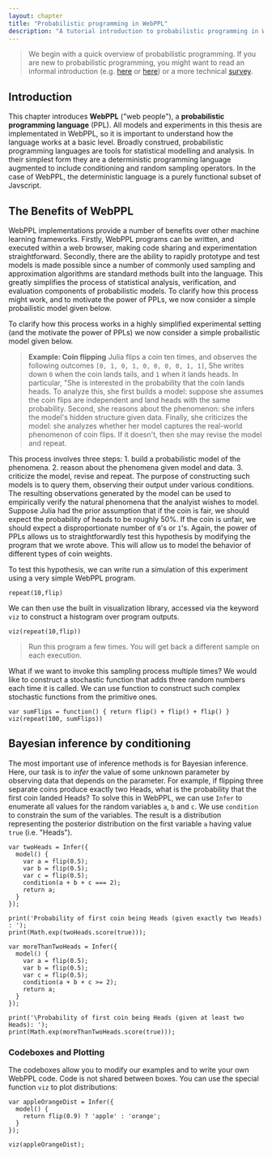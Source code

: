 ```yaml
---
layout: chapter
title: "Probabilistic programming in WebPPL"
description: "A tutorial introduction to probabilistic programming in WebPPL."
---
```



> We begin with a quick overview of probabilistic programming. If you are new to probabilistic programming, you might want to read an informal introduction (e.g. [here](http://www.pl-enthusiast.net/2014/09/08/probabilistic-programming/) or [here](https://moalquraishi.wordpress.com/2015/03/29/the-state-of-probabilistic-programming/)) or a more technical [survey](https://scholar.google.com/scholar?cluster=16211748064980449900&hl=en&as_sdt=0,5). 

## Introduction

This chapter introduces **WebPPL** ("web people"), a **probabilistic programming language** (PPL). All models and experiments in this thesis are implementated in WebPPL, so it is important to understand how the language works at a basic level. Broadly construed, probabilistic programming languages are tools for statistical modelling and analysis. In their simplest form they are a deterministic programming language augmented to include conditioning and random sampling operators. In the case of WebPPL, the deterministic language is a purely functional subset of Javscript.

## The Benefits of WebPPL

WebPPL implementations provide a number of benefits over other machine learning frameworks. Firstly, WebPPL programs can be written, and executed within a web browser, making code sharing and experimentation straightforward. Secondly, there are the ability to rapidly prototype and test models is made possible since a number of commonly used sampling and approximation algorithms are standard methods built into the language. This greatly simplifies the process of statistical analysis, verification, and evaluation components of probabilistic models. To clarify how this process might work, and to motivate the power of PPLs, we now consider a simple probailistic model given below.

To clarify how this process works in a highly simplified experimental setting (and the motivate the power of PPLs) we now consider a simple probailistic model given below.

> **Example: Coin flipping** Julia flips a coin ten times, and observes the following outcomes `[0, 1, 0, 1, 0, 0, 0, 0, 1, 1]`, She writes down `0` when the coin lands tails, and `1` when it lands heads. In particular, "She is interested in the probability that the coin lands heads. To analyze this, she first builds a model: suppose she assumes the coin flips are independent and land heads with the same probability. Second, she reasons about the phenomenon: she infers the model's hidden structure given data. Finally, she criticizes the model: she analyzes whether her model captures the real-world phenomenon of coin flips. If it doesn't, then she may revise the model and repeat.

This process involves three steps: 1. build a probabilistic model of the phenomena. 2. reason about the phenomena given model and data. 3. criticize the model, revise and repeat. The purpose of constructing such models is to query them, observing their output under various conditions. The resulting observations generated by the model can be used to empirically verify the natural phenomena that the analyist wishes to model. Suppose Julia had the prior assumption that if the coin is fair, we should expect the probability of heads to be roughly 50%. If the coin is unfair, we should expect a disproportionate number of `0`'s  or `1`'s. Again, the power of PPLs allows us to straightforwardly test this hypothesis by modifying the program that we wrote above. This will allow us to model the behavior of different types of coin weights.

To test this hypothesis, we can write run a simulation of this experiment using a very simple WebPPL program.

~~~
repeat(10,flip)
~~~

We can then use the built in visualization library, accessed via the keyword `viz` to construct a histogram over program outputs.
~~~
viz(repeat(10,flip))
~~~

> Run this program a few times. You will get back a different sample on each execution.

What if we want to invoke this sampling process multiple times? We would like to construct a stochastic function that adds three random numbers each time it is called. We can use function to construct such complex stochastic functions from the primitive ones.

~~~
var sumFlips = function() { return flip() + flip() + flip() }
viz(repeat(100, sumFlips))
~~~

## Bayesian inference by conditioning

The most important use of inference methods is for Bayesian inference. Here, our task is to *infer* the value of some unknown parameter by observing data that depends on the parameter. For example, if flipping three separate coins produce exactly two Heads, what is the probability that the first coin landed Heads? To solve this in WebPPL, we can use `Infer` to enumerate all values for the random variables `a`, `b` and `c`. We use `condition` to constrain the sum of the variables. The result is a distribution representing the posterior distribution on the first variable `a` having value `true` (i.e. "Heads").

~~~~
var twoHeads = Infer({
  model() {
    var a = flip(0.5);
    var b = flip(0.5);
    var c = flip(0.5);
    condition(a + b + c === 2);
    return a;
  }
});

print('Probability of first coin being Heads (given exactly two Heads) : ');
print(Math.exp(twoHeads.score(true)));

var moreThanTwoHeads = Infer({
  model() {
    var a = flip(0.5);
    var b = flip(0.5);
    var c = flip(0.5);
    condition(a + b + c >= 2);
    return a;
  }
});

print('\Probability of first coin being Heads (given at least two Heads): ');
print(Math.exp(moreThanTwoHeads.score(true)));
~~~~

### Codeboxes and Plotting

The codeboxes allow you to modify our examples and to write your own WebPPL code. Code is not shared between boxes. You can use the special function `viz` to plot distributions:

~~~~
var appleOrangeDist = Infer({
  model() {
    return flip(0.9) ? 'apple' : 'orange';
  }
});

viz(appleOrangeDist);
~~~~


